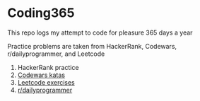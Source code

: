 # Coding365
This repo logs my attempt to code for pleasure 365 days a year  

Practice problems are taken from HackerRank, Codewars, r/dailyprogrammer, and Leetcode

1. HackerRank practice
2. [Codewars katas](./platform/Codewars)
3. [Leetcode exercises](./platform/Leetcode)
4. [r/dailyprogrammer](./platform/Reddit)
